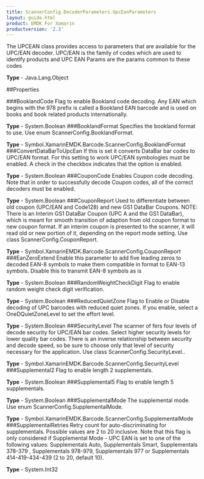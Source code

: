 ```yaml
---
title: ScannerConfig.DecoderParameters.UpcEanParameters
layout: guide.html 
product: EMDK For Xamarin 
productversion: '2.3' 
---
```

The UPCEAN class provides access to parameters that are available for the UPC/EAN decoder. UPC/EAN is the family of codes which are used to identify products and UPC EAN Params are the params common to these codes

**Type** - Java.Lang.Object

##Properties

###BooklandCode
Flag to enable Bookland code decoding. Any EAN which begins with the 978 prefix is called a Bookland EAN barcode and is used on books and book related products internationally.

**Type** - System.Boolean
###BooklandFormat
Specifies the bookland format to use. Use enum ScannerConfig.BooklandFormat.

**Type** - Symbol.XamarinEMDK.Barcode.ScannerConfig.BooklandFormat
###ConvertDataBarToUpcEan
If this is set it converts DataBar bar codes to UPC/EAN format. For this setting to work UPC/EAN symbologies must be enabled. A check in the checkbox indicates that the option is enabled.

**Type** - System.Boolean
###CouponCode
Enables Coupon code decoding. Note that in order to successfully decode Coupon codes, all of the correct decoders must be enabled.

**Type** - System.Boolean
###CouponReport
Used to differentiate between old coupon (UPC/EAN and Code128) and new GS1 DataBar Coupons. NOTE: There is an Interim GS1 DataBar Coupon (UPC A and the GS1 DataBar), which is meant for smooth transition of adaption from old coupon format to new coupon format. If an interim coupon is presented to the scanner, it will read old or new portion of it, depending on the report mode setting. Use class ScannerConfig.CouponReport.

**Type** - Symbol.XamarinEMDK.Barcode.ScannerConfig.CouponReport
###EanZeroExtend
Enable this parameter to add five leading zeros to decoded EAN-8 symbols to make them compatible in format to EAN-13 symbols. Disable this to transmit EAN-8 symbols as is

**Type** - System.Boolean
###RandomWeightCheckDigit
Flag to enable random weight check digit verification.

**Type** - System.Boolean
###ReducedQuietZone
Flag to Enable or Disable decoding of UPC barcodes with reduced quiet zones. If you enable, select a OneDQuietZoneLevel to set the effort level.

**Type** - System.Boolean
###SecurityLevel
The scanner of fers four levels of decode security for UPC/EAN bar codes. Select higher security levels for lower quality bar codes. There is an inverse relationship between security and decode speed, so be sure to choose only that level of security necessary for the application. Use class ScannerConfig.SecurityLevel..

**Type** - Symbol.XamarinEMDK.Barcode.ScannerConfig.SecurityLevel
###Supplemental2
Flag to enable length 2 supplementals.

**Type** - System.Boolean
###Supplemental5
Flag to enable length 5 supplementals.

**Type** - System.Boolean
###SupplementalMode
The supplemental mode. Use enum ScannerConfig.SupplementalMode.

**Type** - Symbol.XamarinEMDK.Barcode.ScannerConfig.SupplementalMode
###SupplementalRetries
Retry count for auto-discriminating for supplementals. Possible values are 2 to 20 inclusive. Note that this flag is only considered if Supplemental Mode - UPC EAN is set to one of the following values: Supplementals Auto, Supplementals Smart, Supplementals 378-379 , Supplementals 978-979, Supplementals 977 or Supplementals 414-419-434-439 (2 to 20, default 10).

**Type** - System.Int32


